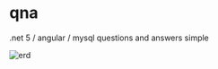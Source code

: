 # qna
.net 5 / angular / mysql questions and answers simple





![erd](C:\Projects\dentally\erd\erd.png)